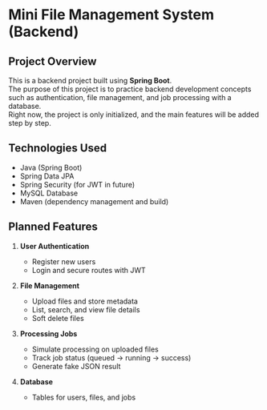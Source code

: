 # Mini File Management System (Backend)

##  Project Overview
This is a backend project built using **Spring Boot**.  
The purpose of this project is to practice backend development concepts such as authentication, file management, and job processing with a database.  
Right now, the project is only initialized, and the main features will be added step by step.

## Technologies Used
- Java (Spring Boot)
- Spring Data JPA
- Spring Security (for JWT in future)
- MySQL Database
- Maven (dependency management and build)

## Planned Features
1. **User Authentication**
   - Register new users
   - Login and secure routes with JWT

2. **File Management**
   - Upload files and store metadata
   - List, search, and view file details
   - Soft delete files

3. **Processing Jobs**
   - Simulate processing on uploaded files
   - Track job status (queued → running → success)
   - Generate fake JSON result

4. **Database**
   - Tables for users, files, and jobs


